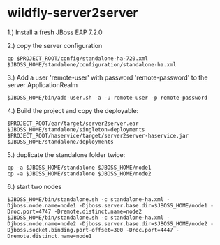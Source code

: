 # wildfly-server2server

1.) Install a fresh JBoss EAP 7.2.0

2.) copy the server configuration

    cp $PROJECT_ROOT/config/standalone-ha-720.xml $JBOSS_HOME/standalone/configuration/standalone-ha.xml
     
3.) Add a user 'remote-user' with password 'remote-password' to the server ApplicationRealm

    $JBOSS_HOME/bin/add-user.sh -a -u remote-user -p remote-password

4.) Build the project and copy the deployable:

    $PROJECT_ROOT/ear/target/server2server.ear $JBOSS_HOME/standalone/singleton-deployments
    $PROJECT_ROOT/haservice/target/server2server-haservice.jar $JBOSS_HOME/standalone/deployments
    
5.) duplicate the standalone folder twice:

    cp -a $JBOSS_HOME/standalone $JBOSS_HOME/node1
    cp -a $JBOSS_HOME/standalone $JBOSS_HOME/node2
    
6.) start two nodes

    $JBOSS_HOME/bin/standalone.sh -c standalone-ha.xml -Djboss.node.name=node1 -Djboss.server.base.dir=$JBOSS_HOME/node1 -Droc.port=4747 -Dremote.distinct.name=node2
    $JBOSS_HOME/bin/standalone.sh -c standalone-ha.xml -Djboss.node.name=node2 -Djboss.server.base.dir=$JBOSS_HOME/node2 -Djboss.socket.binding.port-offset=300 -Droc.port=4447 -Dremote.distinct.name=node1
